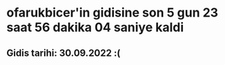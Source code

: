 # ofarukbicer'in gidisine son 5 gun 23 saat 56 dakika 04 saniye kaldi

## Gidis tarihi: 30.09.2022 :(